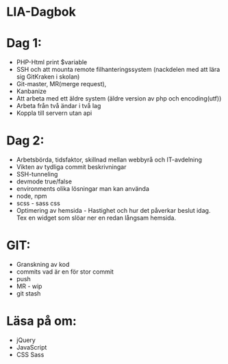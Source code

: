 # LIA-Dagbok

# Dag 1:
* PHP-Html print $variable
* SSH och att mounta remote filhanteringssystem (nackdelen med att lära sig GitKraken i skolan)
* Git-master, MR(merge request), 
* Kanbanize
* Att arbeta med ett äldre system (äldre version av php och encoding(utf))
* Arbeta från två ändar i två lag
* Koppla till servern utan api

# Dag 2:
* Arbetsbörda, tidsfaktor, skillnad mellan webbyrå och IT-avdelning
* Vikten av tydliga commit beskrivningar
* SSH-tunneling
* devmode true/false
* environments olika lösningar man kan använda
* node, npm
* scss - sass css
* Optimering av hemsida - Hastighet och hur det påverkar beslut idag. Tex en widget som slöar ner en redan långsam hemsida. 


# GIT:
* Granskning av kod
* commits vad är en för stor commit
* push
* MR - wip
* git stash

# Läsa på om:
* jQuery
* JavaScript
* CSS Sass
